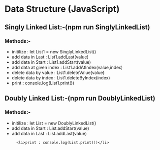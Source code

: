 # Data Structure (JavaScript)

<h2> Singly Linked List:-(npm run SinglyLinkedList)</h2>

<h3>Methods:-</h3>

  <ul>
      <li>initilize : let List1 = new SinglyLinkedList()</li>
      <li>add data in Last : List1.addLast(value)</li>
      <li>add data in Start : List1.addStart(value)</li>
      <li>add data at given index : List1.addAtIndex(value,index)</li>
      <li>delete data by value : List1.deleteValue(value)</li>
      <li>delete data by index : List1.deleteByIndex(index)</li>
      <li>print : console.log(List1.print())</li>
  </ul>
 <h2> Doubly Linked List:-(npm run DoublyLinkedList)</h2>
<h3>      Methods:-</h3>
  <ul>
       <li>initilize : let List = new DoublyLinkedList()</li>
      <li>add data in Start : List.addStart(value)</li>
      <li>add data in Last : List.addLast(value)</li>

      <li>print : console.log(List.print())</li>

  </ul>
